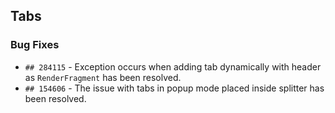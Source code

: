 ##  Tabs

###    Bug Fixes

- `## 284115` - Exception occurs when adding tab dynamically with header as `RenderFragment` has been resolved.
- `## 154606` - The issue with tabs in popup mode placed inside splitter has been resolved.